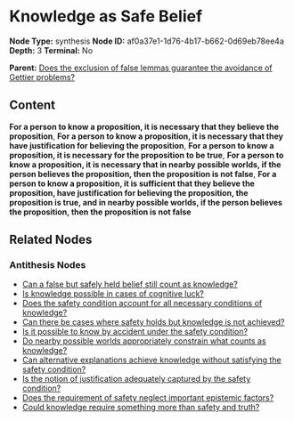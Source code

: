 # Knowledge as Safe Belief

**Node Type:** synthesis
**Node ID:** af0a37e1-1d76-4b17-b662-0d69eb78ee4a
**Depth:** 3
**Terminal:** No

**Parent:** [Does the exclusion of false lemmas guarantee the avoidance of Gettier problems?](does-the-exclusion-of-false-lemmas-guarantee-the-avoidance-of-gettier-problems-antithesis-595209f2-6890-4a30-b407-67aea6c1ec67.md)

## Content

**For a person to know a proposition, it is necessary that they believe the proposition**, **For a person to know a proposition, it is necessary that they have justification for believing the proposition**, **For a person to know a proposition, it is necessary for the proposition to be true**, **For a person to know a proposition, it is necessary that in nearby possible worlds, if the person believes the proposition, then the proposition is not false**, **For a person to know a proposition, it is sufficient that they believe the proposition, have justification for believing the proposition, the proposition is true, and in nearby possible worlds, if the person believes the proposition, then the proposition is not false**

## Related Nodes

### Antithesis Nodes

- [Can a false but safely held belief still count as knowledge?](can-a-false-but-safely-held-belief-still-count-as-knowledge-antithesis-764add68-f233-4714-a7df-4a5c1f8cc9d9.md)
- [Is knowledge possible in cases of cognitive luck?](is-knowledge-possible-in-cases-of-cognitive-luck-antithesis-7ba09d20-acff-4ad5-83f1-487bbe6b5d87.md)
- [Does the safety condition account for all necessary conditions of knowledge?](does-the-safety-condition-account-for-all-necessary-conditions-of-knowledge-antithesis-617fb7c7-4174-42a0-b386-afb8b07ea6b8.md)
- [Can there be cases where safety holds but knowledge is not achieved?](can-there-be-cases-where-safety-holds-but-knowledge-is-not-achieved-antithesis-5388fd36-25ef-4c5c-8251-4f174d28e220.md)
- [Is it possible to know by accident under the safety condition?](is-it-possible-to-know-by-accident-under-the-safety-condition-antithesis-7284b718-ad9d-48cb-889e-a88ffd9c4660.md)
- [Do nearby possible worlds appropriately constrain what counts as knowledge?](do-nearby-possible-worlds-appropriately-constrain-what-counts-as-knowledge-antithesis-21994770-af6e-4d6f-8051-f74d8c1b2960.md)
- [Can alternative explanations achieve knowledge without satisfying the safety condition?](can-alternative-explanations-achieve-knowledge-without-satisfying-the-safety-condition-antithesis-63d65f2f-dfc4-41f1-98ff-ce06c4f825e7.md)
- [Is the notion of justification adequately captured by the safety condition?](is-the-notion-of-justification-adequately-captured-by-the-safety-condition-antithesis-c77ba806-76d8-4bc4-84d9-76ad56e108ad.md)
- [Does the requirement of safety neglect important epistemic factors?](does-the-requirement-of-safety-neglect-important-epistemic-factors-antithesis-746728e1-ba63-49f9-abfa-d5fa37ad010b.md)
- [Could knowledge require something more than safety and truth?](could-knowledge-require-something-more-than-safety-and-truth-antithesis-bf584323-8b86-48ed-864f-31a27af5b471.md)
